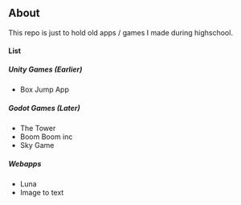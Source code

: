 ## About
This repo is just to hold old apps / games I made during highschool.

#### List
##### Unity Games (Earlier)
- Box Jump App
  
##### Godot Games (Later)
- The Tower
- Boom Boom inc
- Sky Game

##### Webapps
- Luna
- Image to text

